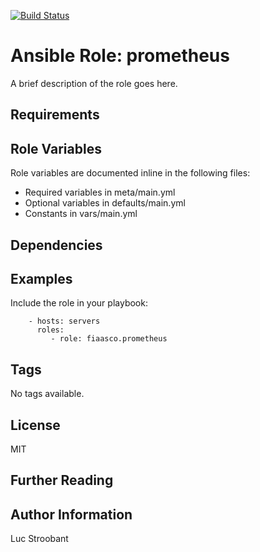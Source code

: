 [![Build Status](https://travis-ci.com/fiaasco/prometheus.svg?branch=master)](https://travis-ci.com/fiaasco/prometheus)

# Ansible Role: prometheus

A brief description of the role goes here.

## Requirements



## Role Variables


Role variables are documented inline in the following files:
- Required variables in meta/main.yml
- Optional variables in defaults/main.yml
- Constants in vars/main.yml


## Dependencies


## Examples

Include the role in your playbook:

```
    - hosts: servers
      roles:
         - role: fiaasco.prometheus
```

## Tags

No tags available.

## License

MIT

## Further Reading



## Author Information

Luc Stroobant
